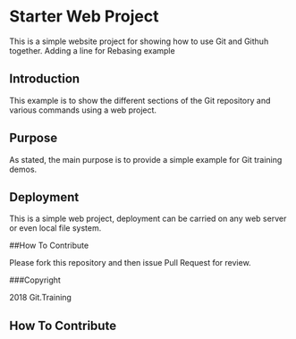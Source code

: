 # Starter Web Project

This is a simple website project for
showing how to use Git and Githuh together.
Adding a line for Rebasing example

## Introduction

This example is to show the different
sections of the Git repository and various 
commands using a web project.

## Purpose

As stated, the main purpose is to
provide a simple example for Git training
demos.

## Deployment

This is a simple web project, deployment
can be carried on any web server or even 
local file system.

##How To Contribute

Please fork this repository and then issue Pull Request
for review.



###Copyright

2018 Git.Training


## How To Contribute


